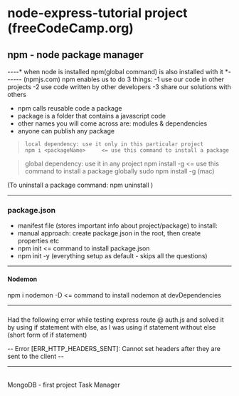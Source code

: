 # node-express-tutorial project (freeCodeCamp.org)


## npm - node package manager
----* when node is installed npm(global command) is also installed with it *------ (npmjs.com)
              npm enables us to do 3 things:
-1 use our code in other projects
-2 use code written by other developers
-3 share our solutions with others

* npm calls reusable code a package
* package is a folder that contains a javascript code
* other names you will come across are: modules & dependencies
* anyone can publish any package 


>     local dependency: use it only in this particular project
>     npm i <packageName>     <= use this command to install a package

> global dependency: use it in any project
  npm install -g <packageName>        <= use this command to install a package globally
  sudo npm install -g <packageName>    (mac)

  (To uninstall a package command: npm uninstall <packageName>)

--------------
### package.json
   - manifest file (stores important info about project/package)
        to install:
   - manual approach: create package.json in the root, then create properties etc
   - npm init   <= command to install package.json
   - npm init -y (everything setup as default - skips all the questions)

-----------------
#### Nodemon
npm i nodemon -D    <= command to install nodemon at devDependencies

------------------
##### 

Had the following error while testing express route @ auth.js and solved it by using if statement with else, as I was using if statement without else (short form of if statement)
  
-- Error [ERR_HTTP_HEADERS_SENT]: Cannot set headers after they are sent to the client --

-------------------
######
MongoDB                 - first project Task Manager
